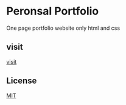 # Peronsal Portfolio
One page portfolio website only html and css
## visit
[visit](https://aanujkhurana.github.io/cleanfolio-minimal)

## License

[MIT](https://choosealicense.com/licenses/mit/)

